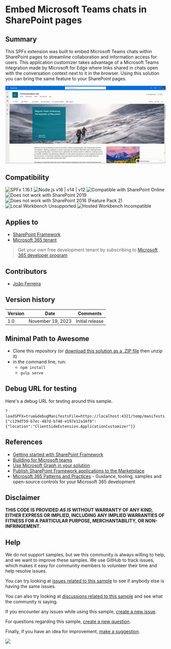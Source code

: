 # Embed Microsoft Teams chats in SharePoint pages

## Summary

This SPFx extension was built to embed Microsoft Teams chats within SharePoint pages to streamline collaboration and information access for users. This application customizer takes advantage of a Microsoft Teams integration made by Microsoft for Edge where links shared in chats open with the conversation context next to it in the browser. Using this solution you can bring the same feature to your SharePoint pages.

![Microsoft Teams chats in SharePoint](assets/Microsoft%20Teams%20chat%20in%20SharePoint%20sites.gif)

## Compatibility

![SPFx 1.16.1](https://img.shields.io/badge/SPFx-1.16.1-green.svg)
![Node.js v16 | v14 | v12](https://img.shields.io/badge/Node.js-v16%20%7C%20v14%20%7C%20v12-green.svg)
![Compatible with SharePoint Online](https://img.shields.io/badge/SharePoint%20Online-Compatible-green.svg)
![Does not work with SharePoint 2019](https://img.shields.io/badge/SharePoint%20Server%202019-Incompatible-red.svg "SharePoint Server 2019 requires SPFx 1.4.1 or lower")
![Does not work with SharePoint 2016 (Feature Pack 2)](https://img.shields.io/badge/SharePoint%20Server%202016%20(Feature%20Pack%202)-Incompatible-red.svg "SharePoint Server 2016 Feature Pack 2 requires SPFx 1.1")
![Local Workbench Unsupported](https://img.shields.io/badge/Local%20Workbench-Unsupported-red.svg "Local workbench is no longer available as of SPFx 1.13 and above")
![Hosted Workbench Incompatible](https://img.shields.io/badge/Hosted%20Workbench-Incompatible-red.svg "Does not work with hosted workbench")

## Applies to

- [SharePoint Framework](https://aka.ms/spfx)
- [Microsoft 365 tenant](https://learn.microsoft.com/en-us/sharepoint/dev/spfx/set-up-your-developer-tenant)

> Get your own free development tenant by subscribing to [Microsoft 365 developer program](http://aka.ms/m365devprogram)

## Contributors

- [João Ferreira](https://github.com/joaoferreira)


## Version history

| Version | Date             | Comments        |
| ------- | ---------------- | --------------- |
| 1.0     | November 19, 2023 | Initial release |

## Minimal Path to Awesome

- Clone this repository (or [download this solution as a .ZIP file](https://pnp.github.io/download-partial/?url=https://github.com/pnp/sp-dev-fx-extensions/tree/main/samples/react-application-teams-chats-sharepoint) then unzip it)
- in the command line, run:
  - `npm install`
  - `gulp serve`

## Debug URL for testing

Here's a debug URL for testing around this sample.

```
?loadSPFX=true&debugManifestsFile=https://localhost:4321/temp/manifests.js&customActions={"c129df59-b7ec-487d-b748-e197e12a16f8":{"location":"ClientSideExtension.ApplicationCustomizer"}}
```

## References

- [Getting started with SharePoint Framework](https://learn.microsoft.com/en-us/sharepoint/dev/spfx/set-up-your-developer-tenant)
- [Building for Microsoft teams](https://learn.microsoft.com/en-us/sharepoint/dev/spfx/build-for-teams-overview)
- [Use Microsoft Graph in your solution](https://learn.microsoft.com/en-us/sharepoint/dev/spfx/web-parts/get-started/using-microsoft-graph-apis)
- [Publish SharePoint Framework applications to the Marketplace](https://learn.microsoft.com/en-us/sharepoint/dev/spfx/publish-to-marketplace-overview)
- [Microsoft 365 Patterns and Practices](https://aka.ms/m365pnp) - Guidance, tooling, samples and open-source controls for your Microsoft 365 development

## Disclaimer

**THIS CODE IS PROVIDED *AS IS* WITHOUT WARRANTY OF ANY KIND, EITHER EXPRESS OR IMPLIED, INCLUDING ANY IMPLIED WARRANTIES OF FITNESS FOR A PARTICULAR PURPOSE, MERCHANTABILITY, OR NON-INFRINGEMENT.**

## Help

We do not support samples, but we this community is always willing to help, and we want to improve these samples. We use GitHub to track issues, which makes it easy for  community members to volunteer their time and help resolve issues.

You can try looking at [issues related to this sample](https://github.com/pnp/sp-dev-fx-extensions/issues?q=label%3Areact-application-teams-chats-sharepoint) to see if anybody else is having the same issues.

You can also try looking at [discussions related to this sample](https://github.com/pnp/sp-dev-fx-extensions/discussions?discussions_q=label%3Areact-application-teams-chats-sharepoint) and see what the community is saying.

If you encounter any issues while using this sample, [create a new issue](https://github.com/pnp/sp-dev-fx-extensions/issues/new?assignees=&labels=Needs%3A+Triage+%3Amag%3A%2Ctype%3Abug-suspected&template=bug-report.yml&sample=react-application-teams-chats-sharepoint&authors=@joaoferreira&title=react-application-teams-chats-sharepoint%20-%20).

For questions regarding this sample, [create a new question](https://github.com/pnp/sp-dev-fx-extensions/issues/new?assignees=&labels=Needs%3A+Triage+%3Amag%3A%2Ctype%3Abug-suspected&template=question.yml&sample=react-application-teams-chats-sharepoint&authors=@joaoferreira&title=react-application-teams-chats-sharepoint%20-%20).

Finally, if you have an idea for improvement, [make a suggestion](https://github.com/pnp/sp-dev-fx-extensions/issues/new?assignees=&labels=Needs%3A+Triage+%3Amag%3A%2Ctype%3Abug-suspected&template=suggestion.yml&sample=react-application-teams-chats-sharepoint&authors=@joaoferreira&title=react-application-teams-chats-sharepoint%20-%20).

<img src="https://m365-visitor-stats.azurewebsites.net/sp-dev-fx-extensions/samples/react-application-teams-chats-sharepoint" />
